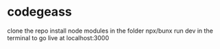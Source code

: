 # codegeass
clone the repo
install node modules in the folder 
npx/bunx run dev in the terminal to go live at localhost:3000 

